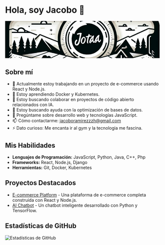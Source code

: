 # Hola, soy Jacobo 👋
![Banner](My_Banner)
## Sobre mí
- 🔭 Actualmente estoy trabajando en un proyecto de e-commerce usando React y Node.js.
- 🌱 Estoy aprendiendo Docker y Kubernetes.
- 👯 Estoy buscando colaborar en proyectos de código abierto relacionados con IA.
- 🤔 Estoy buscando ayuda con la optimización de bases de datos.
- 💬 Pregúntame sobre desarrollo web y tecnologías JavaScript.
- 📫 Cómo contactarme: jacoboramirezzzh@gmail.com
- ⚡ Dato curioso: Me encanta ir al gym y la tecnologia me fascina.

## Mis Habilidades
- **Lenguajes de Programación:** JavaScript, Python, Java, C++, Php
- **Frameworks:** React, Node.js, Django
- **Herramientas:** Git, Docker, Kubernetes

## Proyectos Destacados
- [E-commerce Platform](enlace) - Una plataforma de e-commerce completa construida con React y Node.js.
- [AI Chatbot](enlace) - Un chatbot inteligente desarrollado con Python y TensorFlow.

## Estadísticas de GitHub
![Estadísticas de GitHub](https://github-readme-stats.vercel.app/api?username=JxTaGx&show_icons=true&theme=radical)
